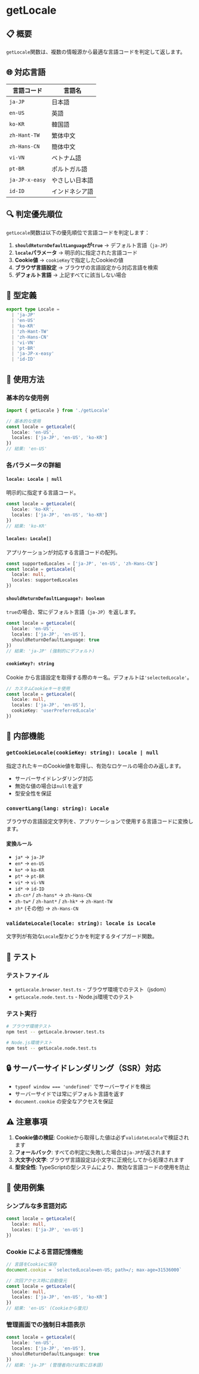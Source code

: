 # getLocale

## 📋 概要

`getLocale`関数は、複数の情報源から最適な言語コードを判定して返します。

## 🌐 対応言語

| 言語コード | 言語名 |
|-----------|--------|
| `ja-JP` | 日本語 |
| `en-US` | 英語 |
| `ko-KR` | 韓国語 |
| `zh-Hant-TW` | 繁体中文 |
| `zh-Hans-CN` | 簡体中文 |
| `vi-VN` | ベトナム語 |
| `pt-BR` | ポルトガル語 |
| `ja-JP-x-easy` | やさしい日本語 |
| `id-ID` | インドネシア語 |

## 🔍 判定優先順位

`getLocale`関数は以下の優先順位で言語コードを判定します：

1. **`shouldReturnDefaultLanguage`が`true`** → デフォルト言語（`ja-JP`）
2. **`locale`パラメータ** → 明示的に指定された言語コード
3. **Cookie値** → `cookieKey`で指定したCookieの値
4. **ブラウザ言語設定** → ブラウザの言語設定から対応言語を検索
5. **デフォルト言語** → 上記すべてに該当しない場合

## 📝 型定義

```typescript
export type Locale = 
  | 'ja-JP' 
  | 'en-US' 
  | 'ko-KR' 
  | 'zh-Hant-TW' 
  | 'zh-Hans-CN' 
  | 'vi-VN' 
  | 'pt-BR' 
  | 'ja-JP-x-easy' 
  | 'id-ID'
```

## 🚀 使用方法

### 基本的な使用例

```typescript
import { getLocale } from './getLocale'

// 基本的な使用
const locale = getLocale({
  locale: 'en-US',
  locales: ['ja-JP', 'en-US', 'ko-KR']
})
// 結果: 'en-US'
```

### 各パラメータの詳細

#### `locale: Locale | null`
明示的に指定する言語コード。

```typescript
const locale = getLocale({
  locale: 'ko-KR',
  locales: ['ja-JP', 'en-US', 'ko-KR']
})
// 結果: 'ko-KR'
```

#### `locales: Locale[]`
アプリケーションが対応する言語コードの配列。

```typescript
const supportedLocales = ['ja-JP', 'en-US', 'zh-Hans-CN']
const locale = getLocale({
  locale: null,
  locales: supportedLocales
})
```

#### `shouldReturnDefaultLanguage?: boolean`
`true`の場合、常にデフォルト言語（`ja-JP`）を返します。

```typescript
const locale = getLocale({
  locale: 'en-US',
  locales: ['ja-JP', 'en-US'],
  shouldReturnDefaultLanguage: true
})
// 結果: 'ja-JP' (強制的にデフォルト)
```

#### `cookieKey?: string`
Cookie から言語設定を取得する際のキー名。デフォルトは`'selectedLocale'`。

```typescript
// カスタムCookieキーを使用
const locale = getLocale({
  locale: null,
  locales: ['ja-JP', 'en-US'],
  cookieKey: 'userPreferredLocale'
})
```

## 🔧 内部機能

### `getCookieLocale(cookieKey: string): Locale | null`
指定されたキーのCookie値を取得し、有効なロケールの場合のみ返します。

- サーバーサイドレンダリング対応
- 無効な値の場合は`null`を返す
- 型安全性を保証

### `convertLang(lang: string): Locale`
ブラウザの言語設定文字列を、アプリケーションで使用する言語コードに変換します。

#### 変換ルール
- `ja*` → `ja-JP`
- `en*` → `en-US`
- `ko*` → `ko-KR`
- `pt*` → `pt-BR`
- `vi*` → `vi-VN`
- `id*` → `id-ID`
- `zh-cn*` / `zh-hans*` → `zh-Hans-CN`
- `zh-tw*` / `zh-hant*` / `zh-hk*` → `zh-Hant-TW`
- `zh*` (その他) → `zh-Hans-CN`

### `validateLocale(locale: string): locale is Locale`
文字列が有効な`Locale`型かどうかを判定するタイプガード関数。

## 🧪 テスト

### テストファイル
- `getLocale.browser.test.ts` - ブラウザ環境でのテスト（jsdom）
- `getLocale.node.test.ts` - Node.js環境でのテスト

### テスト実行
```bash
# ブラウザ環境テスト
npm test -- getLocale.browser.test.ts

# Node.js環境テスト  
npm test -- getLocale.node.test.ts
```

## 🔒 サーバーサイドレンダリング（SSR）対応

- `typeof window === 'undefined'` でサーバーサイドを検出
- サーバーサイドでは常にデフォルト言語を返す
- `document.cookie` の安全なアクセスを保証

## ⚠️ 注意事項

1. **Cookie値の検証**: Cookieから取得した値は必ず`validateLocale`で検証されます
2. **フォールバック**: すべての判定に失敗した場合は`ja-JP`が返されます
3. **大文字小文字**: ブラウザ言語設定は小文字に正規化してから処理されます
4. **型安全性**: TypeScriptの型システムにより、無効な言語コードの使用を防止

## 📖 使用例集

### シンプルな多言語対応
```typescript
const locale = getLocale({
  locale: null,
  locales: ['ja-JP', 'en-US']
})
```

### Cookie による言語記憶機能
```typescript
// 言語をCookieに保存
document.cookie = `selectedLocale=en-US; path=/; max-age=31536000`

// 次回アクセス時に自動復元
const locale = getLocale({
  locale: null,
  locales: ['ja-JP', 'en-US', 'ko-KR']
})
// 結果: 'en-US' (Cookieから復元)
```

### 管理画面での強制日本語表示
```typescript
const locale = getLocale({
  locale: 'en-US',
  locales: ['ja-JP', 'en-US'],
  shouldReturnDefaultLanguage: true
})
// 結果: 'ja-JP' (管理者向けは常に日本語)
``` 
